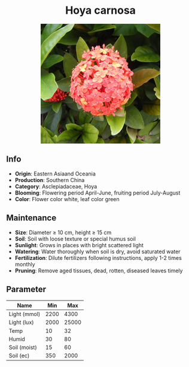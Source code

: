 <h1 align='center'>Hoya carnosa</h1>
<p align="center">
    <img 
        align='center'
        width='320'
        src="../images/hoya carnosa.png" 
        alt='Hoya carnosa' />
</p>

## Info

 - **Origin**: Eastern Asiaand Oceania
 - **Production**: Southern China
 - **Category**: Asclepiadaceae, Hoya
 - **Blooming**: Flowering period April-June, fruiting period July-August
 - **Color**: Flower color white, leaf color green

## Maintenance

 - **Size**: Diameter ≥ 10 cm, height ≥ 15 cm
 - **Soil**: Soil with loose texture or special humus soil
 - **Sunlight**: Grows in places with bright scattered light
 - **Watering**: Water thoroughly when soil is dry, avoid saturated water
 - **Fertilization**: Dilute fertilizers following instructions, apply 1-2 times monthly
 - **Pruning**: Remove aged tissues, dead, rotten, diseased leaves timely

## Parameter

| Name         | Min  | Max   |
|--------------|------|-------|
| Light (mmol) | 2200 | 4300  |
| Light (lux)  | 2000 | 25000 |
| Temp         | 10    | 32    |
| Humid        | 30   | 80    |
| Soil (moist) | 15   | 60    |
| Soil (ec)    | 350  | 2000  |